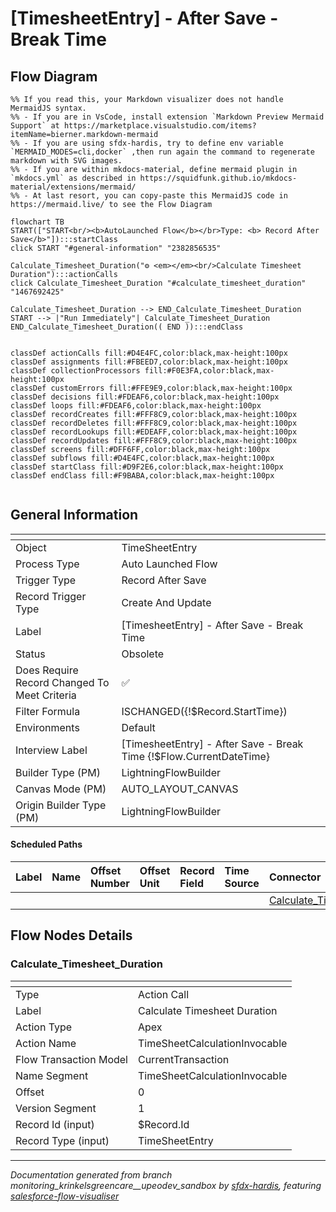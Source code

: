 # [TimesheetEntry] - After Save - Break Time

## Flow Diagram

```mermaid
%% If you read this, your Markdown visualizer does not handle MermaidJS syntax.
%% - If you are in VsCode, install extension `Markdown Preview Mermaid Support` at https://marketplace.visualstudio.com/items?itemName=bierner.markdown-mermaid
%% - If you are using sfdx-hardis, try to define env variable `MERMAID_MODES=cli,docker` ,then run again the command to regenerate markdown with SVG images.
%% - If you are within mkdocs-material, define mermaid plugin in `mkdocs.yml` as described in https://squidfunk.github.io/mkdocs-material/extensions/mermaid/
%% - At last resort, you can copy-paste this MermaidJS code in https://mermaid.live/ to see the Flow Diagram

flowchart TB
START(["START<br/><b>AutoLaunched Flow</b></br>Type: <b> Record After Save</b>"]):::startClass
click START "#general-information" "2382856535"

Calculate_Timesheet_Duration("⚙️ <em></em><br/>Calculate Timesheet Duration"):::actionCalls
click Calculate_Timesheet_Duration "#calculate_timesheet_duration" "1467692425"

Calculate_Timesheet_Duration --> END_Calculate_Timesheet_Duration
START --> |"Run Immediately"| Calculate_Timesheet_Duration
END_Calculate_Timesheet_Duration(( END )):::endClass


classDef actionCalls fill:#D4E4FC,color:black,max-height:100px
classDef assignments fill:#FBEED7,color:black,max-height:100px
classDef collectionProcessors fill:#F0E3FA,color:black,max-height:100px
classDef customErrors fill:#FFE9E9,color:black,max-height:100px
classDef decisions fill:#FDEAF6,color:black,max-height:100px
classDef loops fill:#FDEAF6,color:black,max-height:100px
classDef recordCreates fill:#FFF8C9,color:black,max-height:100px
classDef recordDeletes fill:#FFF8C9,color:black,max-height:100px
classDef recordLookups fill:#EDEAFF,color:black,max-height:100px
classDef recordUpdates fill:#FFF8C9,color:black,max-height:100px
classDef screens fill:#DFF6FF,color:black,max-height:100px
classDef subflows fill:#D4E4FC,color:black,max-height:100px
classDef startClass fill:#D9F2E6,color:black,max-height:100px
classDef endClass fill:#F9BABA,color:black,max-height:100px


```

## General Information

|<!-- -->|<!-- -->|
|:---|:---|
|Object|TimeSheetEntry|
|Process Type| Auto Launched Flow|
|Trigger Type| Record After Save|
|Record Trigger Type| Create And Update|
|Label|[TimesheetEntry] - After Save - Break Time|
|Status|Obsolete|
|Does Require Record Changed To Meet Criteria|✅|
|Filter Formula|ISCHANGED({!$Record.StartTime}) || <br/>ISCHANGED({!$Record.EndTime})|
|Environments|Default|
|Interview Label|[TimesheetEntry] - After Save - Break Time {!$Flow.CurrentDateTime}|
| Builder Type (PM)|LightningFlowBuilder|
| Canvas Mode (PM)|AUTO_LAYOUT_CANVAS|
| Origin Builder Type (PM)|LightningFlowBuilder|


#### Scheduled Paths

|Label|Name|Offset Number|Offset Unit|Record Field|Time Source|Connector|
|:-- |:-- |:-- |:-- |:-- |:-- |:--  |
|<!-- -->|<!-- -->|<!-- -->|<!-- -->|<!-- -->|<!-- -->|[Calculate_Timesheet_Duration](#calculate_timesheet_duration)|


## Flow Nodes Details

### Calculate_Timesheet_Duration

|<!-- -->|<!-- -->|
|:---|:---|
|Type|Action Call|
|Label|Calculate Timesheet Duration|
|Action Type|Apex|
|Action Name|TimeSheetCalculationInvocable|
|Flow Transaction Model|CurrentTransaction|
|Name Segment|TimeSheetCalculationInvocable|
|Offset|0|
|Version Segment|1|
|Record Id (input)|$Record.Id|
|Record Type (input)|TimeSheetEntry|






___

_Documentation generated from branch monitoring_krinkelsgreencare__upeodev_sandbox by [sfdx-hardis](https://sfdx-hardis.cloudity.com), featuring [salesforce-flow-visualiser](https://github.com/toddhalfpenny/salesforce-flow-visualiser)_